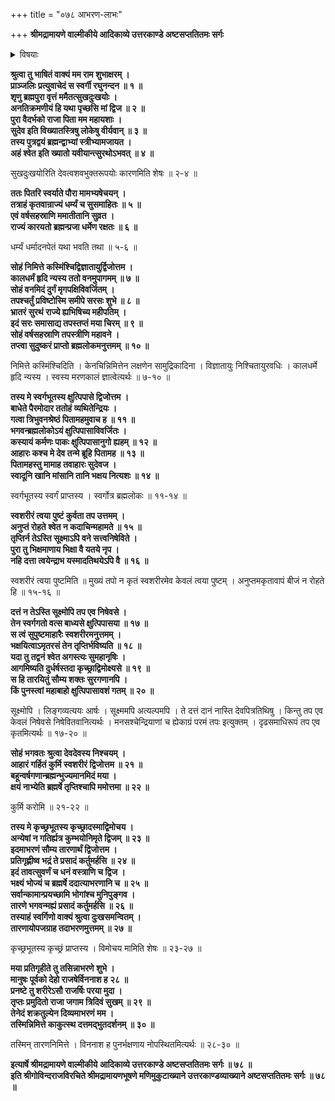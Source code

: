 +++
title = "०७८ आभरण-लाभः"

+++
**श्रीमद्रामायणे वाल्मीकीये आदिकाव्ये उत्तरकाण्डे अष्टसप्ततितमः सर्गः**


<details><summary>विषयाः</summary>

अगस्त्येन रामं प्रति श्वेत-राजोपाख्यान-कथन-पूर्वकं  
स्वस्याभरण-लाभ-प्रकार-कथनम् ॥ १ ॥
</details>


**श्रुत्वा तु भाषितं वाक्यं मम राम शुभाक्षरम् ।  
प्राञ्जलिः प्रत्युवाचेदं स स्वर्गी रघुनन्दन ॥ १ ॥  
शृणु ब्रह्मपुरा वृत्तं ममैतत्सुखदुःखयोः ।  
अनतिक्रमणीयं हि यथा पृच्छसि मां द्विज ॥ २ ॥  
पुरा वैदर्भको राजा पिता मम महायशाः ।  
सुदेव इति विख्यातस्त्रिषु लोकेषु वीर्यवान् ॥ ३ ॥  
तस्य पुत्रद्वयं ब्रह्मन्द्वाभ्यां स्त्रीभ्यामजायत ।  
अहं श्वेत इति ख्यातो यवीयान्त्सुरथोऽभवत् ॥ ४ ॥**

सुखदुःखयोरिति देवत्वशवभुक्तरूपयोः कारणमिति शेषः ॥ २-४ ॥

**ततः पितरि स्वर्याते पौरा मामभ्यषेचयन् ।  
तत्राहं कृतवान्राज्यं धर्म्यं च सुसमाहितः ॥ ५ ॥  
एवं वर्षसहस्राणि ममातीतानि सुव्रत ।  
राज्यं कारयतो ब्रह्मन्प्रजा धर्मेण रक्षतः ॥ ६ ॥**

धर्म्यं धर्मादनपेतं यथा भवति तथा ॥ ५-६ ॥

**सोहं निमित्ते कस्मिंश्चिद्विज्ञातायुर्द्विजोत्तम ।  
कालधर्मं हृदि न्यस्य ततो वनमुपागमम् ॥ ७ ॥  
सोहं वनमिदं दुर्गं मृगपक्षिविवर्जितम् ।  
तपश्चर्तुं प्रविष्टोस्मि समीपे सरसः शुभे ॥ ८ ॥  
भ्रातरं सुरथं राज्ये ह्यभिषिच्य महीपतिम् ।  
इदं सरः समासाद्य तपस्तप्तं मया चिरम् ॥ ९ ॥  
सोहं वर्षसहस्राणि तपस्त्रीणि महावने ।  
तप्त्वा सुदुष्करं प्राप्तो ब्रह्मलोकमनुत्तमम् ॥ १० ॥**

निमित्ते कस्मिंश्चिदिति । केनचिन्निमित्तेन लक्षणेन सामुद्रिकादिना । विज्ञातायुः निश्चितायुरवधिः । कालधर्मे हृदि न्यस्य । स्वस्य मरणकालं ज्ञात्वेत्यर्थः ॥ ७-१० ॥

**तस्य मे स्वर्गभूतस्य क्षुत्पिपासे द्विजोत्तम ।  
बाधेते पैरमोदार ततोहं व्यथितेन्द्रियः ।  
गत्वा त्रिभुवनश्रेष्ठं पितामहमुवाच ह ॥ ११ ॥  
भगवन्ब्रह्मलोकोऽयं क्षुत्पिपासाविवर्जितः ।  
कस्यायं कर्मणः पाकः क्षुत्पिपासानुगो ह्यहम् ॥ १२ ॥  
आहारः कश्च मे देव तन्मे ब्रूहि पितामह ॥ १३ ॥  
पितामहस्तु मामाह तवाहारः सुदेवज ।  
स्वादूनि खानि मांसानि तानि भक्षय नित्यशः ॥ १४ ॥**

स्वर्गभूतस्य स्वर्गं प्राप्तस्य । स्वर्गोत्र ब्रह्मलोकः ॥ ११-१४ ॥

**स्वशरीरं त्वया पुष्टं कुर्वता तप उत्तमम् ।  
अनुप्तं रोहते श्वेत न कदाचिन्महामते ॥ १५ ॥  
तृप्तिर्न तेऽस्ति सूक्ष्माऽपि वने सत्त्वनिषेविते ।  
पुरा तु भिक्षमाणाय भिक्षा वै यतये नृप ।  
नहि दत्ता त्वयेन्द्राभ यस्मादतिथयेऽपि वै ॥ १६ ॥**

स्वशरीरं त्वया पुष्टमिति ॥ मुख्यं तपो न कृतं स्वशरीरमेव केवलं त्वया पुष्टम् । अनुप्तमकृतावापं बीजं न रोहते हि ॥ १५-१६ ॥

**दत्तं न तेऽस्ति सूक्ष्मोपि तप एव निषेवसे ।  
तेन स्वर्गगतो वत्स बाध्यसे क्षुत्पिपासया ॥ १७ ॥  
स त्वं सुपुष्टमाहारैः स्वशरीरमनुत्तमम् ।  
भक्षयित्वाऽमृतरसं तेन तृप्तिर्भविष्यति ॥ १८ ॥  
यदा तु तद्वनं श्वेत अगस्त्यः सुमहानृषिः ।  
आगमिष्यति दुर्धर्षस्तदा कृच्छ्राद्विमोक्ष्यसे ॥ १९ ॥  
स हि तारयितुं सौम्य शक्तः सुरगणानपि ।  
किं पुनस्त्वां महाबाहो क्षुत्पिपासावशं गतम् ॥ २० ॥**

सूक्ष्मोपि । लिङ्गव्यत्ययः आर्षः । सूक्ष्ममपि अत्यल्पमपि । ते दत्तं दानं नास्ति देवपित्रतिथिषु । किन्तु तप एव केवलं निषेवसे निषेवितवानित्यर्थः । मनसश्चेन्द्रियाणां च ह्येकाग्रं परमं तपः इत्युक्तम् । दृढसमाधिरूपं तप एव कृतमित्यर्थः ॥ १७-२० ॥

**सोहं भगवतः श्रुत्वा देवदेवस्य निश्चयम् ।  
आहारं गर्हितं कुर्मि स्वशरीरं द्विजोत्तम ॥ २१ ॥  
बहून्वर्षगणान्ब्रह्मन्भुज्यमानमिदं मया ।  
क्षयं नाभ्येति ब्रह्मर्षे तृप्तिश्चापि ममोत्तमा ॥ २२ ॥**

कुर्मि करोमि ॥ २१-२२ ॥

**तस्य मे कृच्छ्रभूतस्य कृच्छ्रादस्माद्विमोचय ।  
अन्येषां न गतिर्ह्यत्र कुम्भयोनिमृते द्विजम् ॥ २३ ॥  
इदमाभरणं सौम्य तारणार्थं द्विजोत्तम ।  
प्रतिगृह्णीष्व भद्रं ते प्रसादं कर्तुमर्हसि ॥ २४ ॥  
इदं तावत्सुवर्णं च धनं वस्त्राणि च द्विज ।  
भक्ष्यं भोज्यं च ब्रह्मर्षे ददात्याभरणानि च ॥ २५ ॥  
सर्वान्कामान्प्रयच्छामि भोगांश्च मुनिपुङ्गव ।  
तारणे भगवन्मह्यं प्रसादं कर्तुमर्हसि ॥ २६ ॥  
तस्याहं स्वर्गिणो वाक्यं श्रुत्वा दुःखसमन्वितम् ।  
तारणायोपजग्राह तदाभरणमुत्तमम् ॥ २७ ॥**

कृच्छ्रभूतस्य कृच्छ्रं प्राप्तस्य । विमोचय मामिति शेषः ॥ २३-२७ ॥

**मया प्रतिगृहीते तु तसिन्नाभरणे शुभे ।  
मानुषः पूर्वको देहो राजषेर्विननाश ह २८ ॥  
प्रनष्टे तु शरीरेऽसौ राजर्षिः परया मुदा ।  
तृप्तः प्रमुदितो राजा जगाम त्रिदिवं सुखम् ॥ २९ ॥  
तेनेदं शक्रतुल्येन दिव्यमाभरणं मम ।  
तस्मिन्निमित्ते काकुत्स्थ दत्तमद्भुतदर्शनम् ॥ ३० ॥**

तस्मिन् तारणनिमित्ते । विननाश ह पुनर्भक्षणाय नोपस्थितमित्यर्थः ॥ २८-३० ॥

**इत्यार्षे श्रीमद्रामायणे वाल्मीकीये आदिकाव्ये उत्तरकाण्डे अष्टसप्ततितमः सर्गः ॥ ७८ ॥  
इति श्रीगोविन्दराजविरचिते श्रीमद्रामायणभूषणे मणिमुकुटाख्याने उत्तरकाण्डव्याख्याने अष्टसप्ततितमः सर्गः ॥ ७८ ॥**
